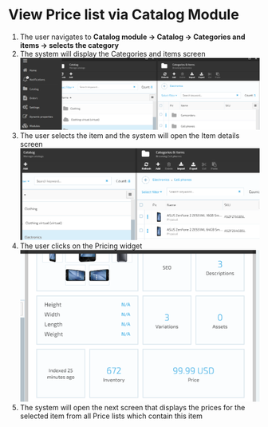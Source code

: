 # View Price list via Catalog Module

1. The user navigates to **Catalog module -> Catalog -> Categories and items -> selects the category**
1. The system will display the Categories and items screen
![Categories and items](/docs/media/screen-categories-and-items.png)
1. The user selects the item and the system will open the Item details screen
![Details screen](/docs/media/screen-details.png)
1. The user clicks on the Pricing widget
![Pricing widget](/docs/media/screen-pricing-widget.png)
1. The system will open the next screen that displays the prices for the selected item from all Price lists which contain this item

